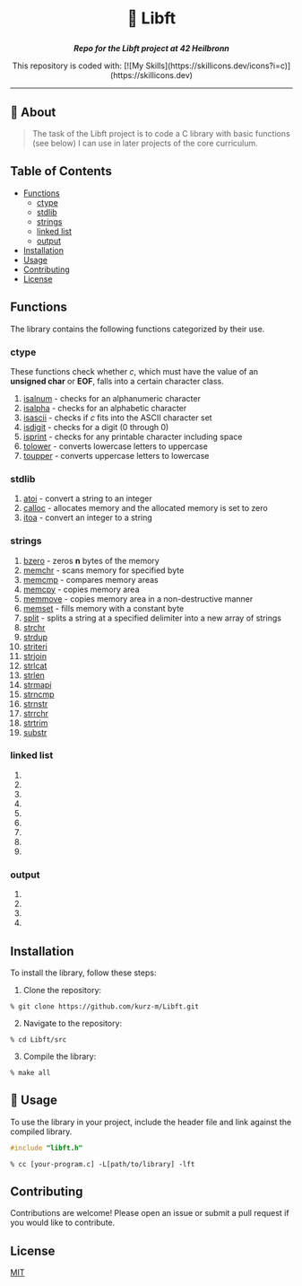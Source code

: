 <h1 align="center">
    <p>
        📓 Libft
    </p>
</h1>

<p align="center">
    <b><i>Repo for the Libft project at 42 Heilbronn</i></b>
</p>

<p align="center">
    This repository is coded with: [![My Skills](https://skillicons.dev/icons?i=c)](https://skillicons.dev)
</p>

---

## 💾 About
> The task of the Libft project is to code a C library with basic functions (see below) I can use in later projects of the core curriculum.

## Table of Contents
- [Functions](#functions)
    - [ctype](#ctype)
    - [stdlib](#stdlib)
    - [strings](#strings)
    - [linked list](#linked-list)
    - [output](#output)
- [Installation](#installation)
- [Usage](#usage)
- [Contributing](#contributing)
- [License](#license)

## Functions
The library contains the following functions categorized by their use.

### ctype
These functions check whether *c*, which must have the value of an
**unsigned char** or **EOF**, falls into a certain character class.
1. [isalnum](./src/ft_isalnum.c) - checks for an alphanumeric character
2. [isalpha](./src/ft_isalpha.c) - checks for an alphabetic character
3. [isascii](./src/ft_isascii.c) - checks if *c* fits into the ASCII character set
4. [isdigit](./src/ft_isdigit.c) - checks for a digit (0 through 0)
5. [isprint](./src/ft_isprint.c) - checks for any printable character including space
6. [tolower](./src/ft_tolower.c) - converts lowercase letters to uppercase
7. [toupper](./src/ft_toupper.c) - converts uppercase letters to lowercase

### stdlib
1. [atoi](./src/ft_atoi.c) - convert a string to an integer
2. [calloc](./src/ft_calloc.c) - allocates memory and the allocated memory is set to zero
3. [itoa](./src/ft_itoa.c) - convert an integer to a string

### strings
1. [bzero](./src/ft_bzero.c) - zeros **n** bytes of the memory
2. [memchr](./src/ft_memchr.c) - scans memory for specified byte
3. [memcmp](./src/ft_memcmp.c) - compares memory areas
4. [memcpy](./src/ft_memcpy.c) - copies memory area
5. [memmove](./src/ft_memmove.c) - copies memory area in a non-destructive manner
6. [memset](./src/ft_memset.c) - fills memory with a constant byte
7. [split](./src/ft_split.c) - splits a string at a specified delimiter into a new array of strings
8. [strchr](./src/ft_strchr.c)
9. [strdup](./src/ft_strdup.c)
10. [striteri](./src/ft_striteri.c)
11. [strjoin](./src/ft_strjoin.c)
12. [strlcat](./src/ft_strlcat.c) 
13. [strlen](./src/ft_strlen.c)
14. [strmapi](./src/ft_strmapi.c)
15. [strncmp](./src/ft_strncmp.c)
16. [strnstr](./src/ft_strnstr.c)
17. [strrchr](./src/ft_strrchr.c)
18. [strtrim](./src/ft_strtrim.c)
19. [substr](./src/ft_substr.c)

### linked list
1.
2.
3.
4.
5.
6.
7.
8.
9.

### output
1.
2.
3.
4.

## Installation
To install the library, follow these steps:
1. Clone the repository: 
```shell
% git clone https://github.com/kurz-m/Libft.git
```

2. Navigate to the repository: 
```shell
% cd Libft/src
```

3. Compile the library:
```shell
% make all
```

## 🧰 Usage
To use the library in your project, include the header file and link against the compiled library.
```C
#include "libft.h"
```
```shell
% cc [your-program.c] -L[path/to/library] -lft
```
## Contributing
Contributions are welcome! Please open an issue or submit a pull request if you would like to contribute.

## License
[MIT](https://choosealicense.com/licenses/mit/)
